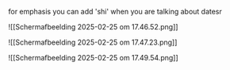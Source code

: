 for emphasis you can add 'shi' when you are talking about datesr


![[Scherm­afbeelding 2025-02-25 om 17.46.52.png]]

![[Scherm­afbeelding 2025-02-25 om 17.47.23.png]]

![[Scherm­afbeelding 2025-02-25 om 17.49.54.png]]